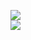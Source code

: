 [![](https://img.shields.io/badge/Made%20With-Github%20Spray-lightgrey.svg?style=for-the-badge&logo=github)](https://github.com/Annihil/github-spray#5181)  
[![](https://i.imgur.com/2DrTn0Z.gif)](https://github.com/Annihil/github-spray)
